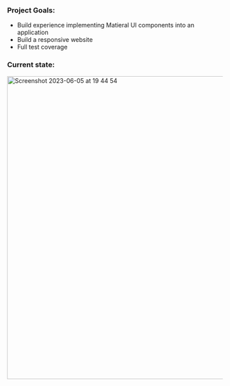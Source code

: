 ### Project Goals:

- Build experience implementing Matieral UI components into an application
- Build a responsive website
- Full test coverage

### Current state:
<img width="707" alt="Screenshot 2023-06-05 at 19 44 54" src="https://github.com/mr-jackpot/take-home-pay-calculator/assets/18235528/f5d51bce-96ad-4dba-9bb5-d829242c740a">

